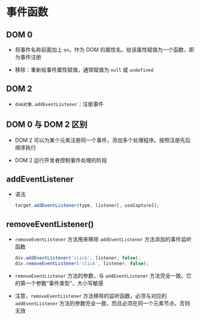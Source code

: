 # 事件函数

## DOM 0

  - 将事件名称前面加上 `on`，作为 DOM 的属性名，给该属性赋值为一个函数，即为事件注册

  - 移除：重新给事件属性赋值，通常赋值为 `null` 或 `undefined`

## DOM 2

  - `dom对象.addEventListener`：注册事件

## DOM 0 与 DOM 2 区别

  - DOM 2 可以为某个元素注册同一个事件，添加多个处理程序。按照注册先后顺序执行

  - DOM 2 运行开发者控制事件处理的阶段

## addEventListener

  - 语法

    ```js
    target.addEventListener(type, listener[, useCapture]);
    ```

## removeEventListener()

  - `removeEventListener` 方法用来移除 `addEventListener` 方法添加的事件监听函数

    ```js
    div.addEventListener('click', listener, false);
    div.removeEventListener('click', listener, false);
    ```

  - `removeEventListener` 方法的参数，与 `addEventListener` 方法完全一致。它的第一个参数“事件类型”，大小写敏感

  - 注意，`removeEventListener` 方法移除的监听函数，必须与对应的 `addEventListener` 方法的参数完全一致，而且必须在同一个元素节点，否则无效
